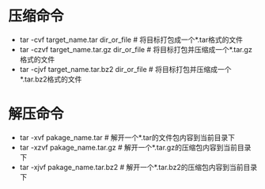 # 压缩命令
- tar -cvf  target_name.tar     dir_or_file             # 将目标打包成一个*.tar格式的文件
- tar -czvf target_name.tar.gz  dir_or_file             # 将目标打包并压缩成一个*.tar.gz格式的文件
- tar -cjvf target_name.tar.bz2 dir_or_file             # 将目标打包并压缩成一个*.tar.bz2格式的文件

# 解压命令
- tar -xvf pakage_name.tar                                # 解开一个*.tar的文件包内容到当前目录下
- tar -xzvf pakage_name.tar.gz                            # 解开一个*.tar.gz的压缩包内容到当前目录下
- tar -xjvf pakage_name.tar.bz2                           # 解开一个*.tar.bz2的压缩包内容到当前目录下